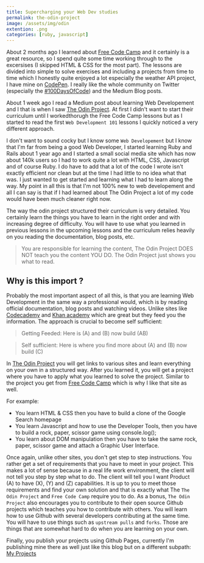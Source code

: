 ```yaml
---
title: Supercharging your Web Dev studies
permalink: the-odin-project
image: /assets/img/odin
extention: .png
categories: [ruby, javascript]
---
```


About 2 months ago I learned about [Free Code Camp](https://www.freecodecamp.org) and it certainly is a great resource, so  I spend quite some time working through to the excersises (I skipped HTML & CSS for the most part). The lessons are divided into simple to solve exercises and including a projects from time to time which I honestly quite enjoyed a lot especially the weather API project, I have mine on [CodePen](https://codepen.io/mr-moon/full/baBjqr/).  I really like the whole community on Twitter (especially the [#100DaysOfCode](https://twitter.com/hashtag/100DaysOfCode?src=hash)) and the Medium Blog posts.

About 1 week ago I read a Medium post about learning Web Developement and I that is when I saw [The Odin Project](https://www.theodinproject.com/). At first I didn't want to start their curriculum until I workedthorugh the Free Code Camp lessons but as I started to read the first `Web Development 101` lessons I quickly noticed a very different approach.

I don't want to sound cocky but I know some `Web Developement` but I know that I'm far from being a good Web Developer, I started learning Ruby and Rails about 1 year ago and I started a small social media site which has now about 140k users so I had to work quite a lot with HTML, CSS, Javascript and of course Ruby. I do have to add that a lot of the code I wrote isn't exactly efficient nor clean but at the time I had little to no idea what that was. I just wanted to get started and learning what I had to learn along the way.  My point in all this is that I'm not 100% new to web developement and all I can say is that if I had learned about The Odin Project a lot of my code would have been much cleaner right now.

The way the odin project structured their curriculum is very detailed. You certainly learn the things you have to learn in the right order and with increasing degree of difficulty. You will have to use what you learned in previous lessons in the upcoming lessons and the curriculum relies heavily on you reading the documentation, blog posts, etc.

> You are responsible for learning the content, The Odin Project DOES NOT teach you the content YOU DO. The Odin Project just shows you what to read.

## Why is this import ?

Probably the most important aspect of all this, is that you are learning Web Development in the same way a professional would, which is by reading official documentation, blog posts and watching videos. Unlike sites like [Codecademy](https://www.codecademy.com/) and [Khan academy](https://www.khanacademy.org/) which are great but they feed you the information. The approach is crucial to become self sufficient:

> Getting Feeded: Here is (A) and (B) now build (AB)

> Self sufficient: Here is where you find more about (A) and (B) now build (C)

In  [The Odin Project](https://www.theodinproject.com/) you will get links to various sites and learn everything on your own in a structured way. After you learned it, you will get a project where you have to apply what you learned to solve the project.
Similar to the project you get from [Free Code Camp](https://www.freecodecamp.org) which is why I like that site as well.

For example:

- You learn HTML & CSS then you have to build a clone of the Google Search homepage
- You learn Javascript and how to use the Developer Tools, then you have to build a  rock, paper,  scissor game using console.log();
- You learn about DOM manipulation then you have to take the same rock, paper, scissor game and attach a Graphic User Interface.

Once again, unlike other sites, you don't get step to step instructions. You rather get a set of requirements that you have to meet in your project. This makes a lot of sense because in a real life work environment, the client will not tell you step by step what to do. The client will tell you I want Product (A) to have (X), (Y) and (Z) capabilities. It is up to you to meet those requirements and find your own solution and that is exactly what The `The Odin Project` and `Free Code Camp` require you to do. As a bonus, `The Odin Project` also encourages you to contribute to their open source Github projects which teaches you how to contribute with others. You will learn how to use Github with several developers contributing at the same time. You will have to use things such as `upstream pulls` and `forks`. Those are things that are somewhat hard to do when you are learning on your own.

Finally, you publish your projects using Github Pages, currently I'm publishing mine there as well just like this blog but on a different subpath: [My Projects](https://mycroft1891.github.io/my-odin-project/)

